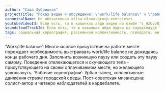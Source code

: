 ```yaml
---
author: "Саша Зубрицкая"
projectTitle: "Показ видео и обсуждение: \"work/life balance\" и \"рабочие хореографии\""
canonicalName: Не обязательно alisa-oleva-group-exercieses
youtubeVideoId: Если есть, то в кавычках айди видео на ютюбе "s_HzUvvN1Ns"
soundcloudTrackId: Если есть, то в кавычках айди аудио на саундклауде "353915180"
tags: социальная хореография, рассеянная коллективность, психодата, интимные интерфейсы, аномалии коридоров, путь стоп, спортивный интерес
---
```

‘Work/life balance’: Многочасовое присутствие на работе месте порождает необходимость выстраивать work/life balance не дожидаясь конца рабочего дня. Заполнить возникшую паузу или создать эту паузу самому. Поведение отвлекающегося и скучающего тела - присутствующего на своем оплачиваемом месте, но желающего ускользнуть.
‘Рабочие хореографии’: Урбан-танец, коллективные движения страже городской среды. Пост-советская мизансцена: солист-актор и четверо наблюдателей в кардебалете.
